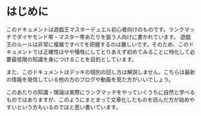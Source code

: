 # はじめに

このドキュメントは遊戯王マスターデュエル初心者向けのものです。ランクマッチでダイヤモンド帯・マスター帯あたりを狙う人向けに書かれています。
遊戯王のルールは非常に複雑ですべてを把握するのは難しいです。そのため、このドキュメントでは正確性はやや犠牲にしてとりあえず初めてみることに特化して必要最低限の知識を身につけることを目的としています。

また、このドキュメントはデッキの個別の回し方は解説しません。こちらは最新の情報を発信している他の方のブログや動画を見た方がいいでしょう。

このあたりの知識・理論は実際にランクマッチをやっていくうちに自然と学べるものではありますが、このようにまとまって文章化したものを読んだ方が始めやすいという方もいるのではと思い書いています。
